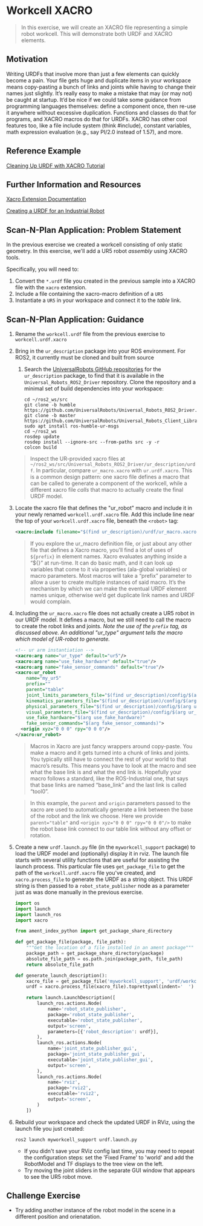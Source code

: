 # Workcell XACRO
>In this exercise, we will create an XACRO file representing a simple robot workcell. This will demonstrate both URDF and XACRO elements.


## Motivation
Writing URDFs that involve more than just a few elements can quickly become a pain. Your file gets huge and duplicate items in your workspace means copy-pasting a bunch of links and joints while having to change their names just slightly. It’s really easy to make a mistake that may (or may not) be caught at startup. 
It’d be nice if we could take some guidance from programming languages themselves: define a component once, then re-use it anywhere without excessive duplication. Functions and classes do that for programs, and XACRO macros do that for URDFs. XACRO has other cool features too, like a file include system (think #include), constant variables, math expression evaluation (e.g., say PI/2.0 instead of 1.57), and more. 

## Reference Example

[Cleaning Up URDF with XACRO Tutorial](http://wiki.ros.org/urdf/Tutorials/Using%20Xacro%20to%20Clean%20Up%20a%20URDF%20File)

## Further Information and Resources

[Xacro Extension Documentation](http://wiki.ros.org/xacro)

[Creating a URDF for an Industrial Robot](http://wiki.ros.org/Industrial/Tutorials/Create%20a%20URDF%20for%20an%20Industrial%20Robot)

## Scan-N-Plan Application: Problem Statement
In the previous exercise we created a workcell consisting of only static geometry. In this exercise, we'll add a UR5 robot _assembly_ using XACRO tools.

Specifically, you will need to:
 1. Convert the `*.urdf` file you created in the previous sample into a XACRO file with the `xacro` extension.
 1. Include a file containing the xacro-macro definition of a `UR5`
 1. Instantiate a `UR5` in your workspace and connect it to the _table_ link.

## Scan-N-Plan Application: Guidance
 1. Rename the `workcell.urdf` file from the previous exercise to `workcell.urdf.xacro`

 1. Bring in the `ur_description` package into your ROS environment. For ROS2, it currently must be cloned and built from source

    1. Search the [UniversalRobots GitHub repositories](https://github.com/UniversalRobots) for the `ur_description` package, to find that it is available in the `Universal_Robots_ROS2_Driver` repository.  Clone the repository and a minimal set of build dependencies into your workspace:

       ```
       cd ~/ros2_ws/src
       git clone -b humble https://github.com/UniversalRobots/Universal_Robots_ROS2_Driver.git
       git clone -b master https://github.com/UniversalRobots/Universal_Robots_Client_Library.git
       sudo apt install ros-humble-ur-msgs
       cd ~/ros2_ws
       rosdep update
       rosdep install --ignore-src --from-paths src -y -r
       colcon build
       ```

    > Inspect the UR-provided xacro files at `~/ros2_ws/src/Universal_Robots_ROS2_Driver/ur_description/urdf`.  In particular, compare `ur_macro.xacro` with `ur.urdf.xacro`.  This is a common design pattern: one xacro file defines a macro that can be called to generate a component of the workcell, while a different xacro file _calls_ that macro to actually create the final URDF model.

 1. Locate the xacro file that defines the "ur_robot" macro and include it in your newly renamed `workcell.urdf.xacro` file.  Add this include line near the top of your `workcell.urdf.xacro` file, beneath the `<robot>` tag:

    ``` xml
    <xacro:include filename="$(find ur_description)/urdf/ur_macro.xacro"/>
    ```

    >If you explore the ur_macro definition file, or just about any other file that defines a Xacro macro, you’ll find a lot of uses of `${prefix}` in element names. Xacro evaluates anything inside a “${}” at run-time. It can do basic math, and it can look up variables that come to it via properties (ala-global variables) or macro parameters. Most macros will take a “prefix” parameter to allow a user to create multiple instances of said macro. It’s the mechanism by which we can make the eventual URDF element names unique, otherwise we’d get duplicate link names and URDF would complain.

 1. Including the `ur_macro.xacro` file does not actually create a UR5 robot in our URDF model.  It defines a macro, but we still need to call the macro to create the robot links and joints.  _Note the use of the `prefix` tag, as discussed above.  An additional "ur_type" argument tells the macro which model of UR-robot to generate._

    ``` xml
    <!-- ur arm instantiation -->
    <xacro:arg name="ur_type" default="ur5"/>
    <xacro:arg name="use_fake_hardware" default="true"/>
    <xacro:arg name="fake_sensor_commands" default="true"/>
    <xacro:ur_robot
        name="my_ur5"
        prefix=""
        parent="table"
        joint_limits_parameters_file="$(find ur_description)/config/$(arg ur_type)/joint_limits.yaml"
        kinematics_parameters_file="$(find ur_description)/config/$(arg ur_type)/default_kinematics.yaml"
        physical_parameters_file="$(find ur_description)/config/$(arg ur_type)/physical_parameters.yaml"
        visual_parameters_file="$(find ur_description)/config/$(arg ur_type)/visual_parameters.yaml"
        use_fake_hardware="$(arg use_fake_hardware)"
        fake_sensor_commands="$(arg fake_sensor_commands)">
      <origin xyz="0 0 0" rpy="0 0 0"/>
    </xacro:ur_robot>
    ```

    >Macros in Xacro are just fancy wrappers around copy-paste. You make a macro and it gets turned into a chunk of links and joints. You typically still have to connect the rest of your world to that macro’s results. This means you have to look at the macro and see what the base link is and what the end link is. Hopefully your macro follows a standard, like the ROS-Industrial one, that says that base links are named “base_link” and the last link is called “tool0”.

    >In this example, the `parent` and `origin` parameters passed to the xacro are used to automatically generate a link between the base of the robot and the link we choose. Here we provide `parent="table"` and `<origin xyz="0 0 0" rpy="0 0 0"/>` to make the robot base link connect to our table link without any offset or rotation.

 1. Create a new `urdf.launch.py` file (in the `myworkcell_support` package) to load the URDF model and (optionally) display it in rviz. The launch file starts with several utility functions that are useful for assisting the launch process. This particular file uses `get_package_file` to get the path of the `workcell.urdf.xacro` file you've created, and `xacro.process_file` to generate the URDF as a string object. This URDF string is then passed to a `robot_state_publisher` node as a parameter just as was done manually in the previous exercise.

    ```py
    import os
    import launch
    import launch_ros
    import xacro
    
    from ament_index_python import get_package_share_directory
    
    def get_package_file(package, file_path):
        """Get the location of a file installed in an ament package"""
        package_path = get_package_share_directory(package)
        absolute_file_path = os.path.join(package_path, file_path)
        return absolute_file_path
    
    def generate_launch_description():
        xacro_file = get_package_file('myworkcell_support', 'urdf/workcell.urdf.xacro')
        urdf = xacro.process_file(xacro_file).toprettyxml(indent='  ')
    
        return launch.LaunchDescription([
            launch_ros.actions.Node(
                name='robot_state_publisher',
                package='robot_state_publisher',
                executable='robot_state_publisher',
                output='screen',
                parameters=[{'robot_description': urdf}],
            ),
            launch_ros.actions.Node(
                name='joint_state_publisher_gui',
                package='joint_state_publisher_gui',
                executable='joint_state_publisher_gui',
                output='screen',
            ),
            launch_ros.actions.Node(
                name='rviz',
                package='rviz2',
                executable='rviz2',
                output='screen',
            )
        ])
    ```

 1. Rebuild your workspace and check the updated URDF in RViz, using the launch file you just created:

    `ros2 launch myworkcell_support urdf.launch.py`

    * If you didn't save your RViz config last time, you may need to repeat the configuration steps: set the 'Fixed Frame' to 'world' and add the RobotModel and TF displays to the tree view on the left.
    * Try moving the joint sliders in the separate GUI window that appears to see the UR5 robot move.

## Challenge Exercise
* Try adding another instance of the robot model in the scene in a different position and orienatation. 
